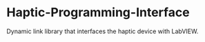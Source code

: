 # Haptic-Programming-Interface
Dynamic link library that interfaces the haptic device with LabVIEW.
